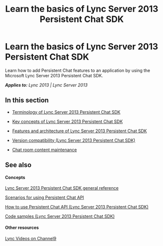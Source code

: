﻿---
title: Learn the basics of Lync Server 2013 Persistent Chat SDK
TOCTitle: Learn the basics
ms:assetid: 8fb16f06-0b4b-4e8b-ab80-f227495e36bf
ms:mtpsurl: https://msdn.microsoft.com/en-us/library/Dn439210(v=office.15)
ms:contentKeyID: 57101338
ms.date: 07/24/2014
mtps_version: v=office.15
---

# Learn the basics of Lync Server 2013 Persistent Chat SDK

Learn how to add Persistent Chat features to an application by using the Microsoft Lync Server 2013 Persistent Chat SDK.


_**Applies to:** Lync 2013 | Lync Server 2013_

## In this section

  - [Terminology of Lync Server 2013 Persistent Chat SDK](terminology-of-lync-server-2013-persistent-chat-sdk.md)

  - [Key concepts of Lync Server 2013 Persistent Chat SDK](key-concepts-of-lync-server-2013-persistent-chat-sdk.md)

  - [Features and architecture of Lync Server 2013 Persistent Chat SDK](features-and-architecture-of-lync-server-2013-persistent-chat-sdk.md)

  - [Version compatibility (Lync Server 2013 Persistent Chat SDK)](version-compatibility-lync-server-2013-persistent-chat-sdk.md)

  - [Chat room content maintenance](chat-room-content-maintenance.md)

## See also

#### Concepts

[Lync Server 2013 Persistent Chat SDK general reference](lync-server-2013-persistent-chat-sdk-general-reference.md)

[Scenarios for using Persistent Chat API](scenarios-for-using-persistent-chat-api.md)

[How to use Persistent Chat API (Lync Server 2013 Persistent Chat SDK)](how-to-use-persistent-chat-api-lync-server-2013-persistent-chat-sdk.md)

[Code samples (Lync Server 2013 Persistent Chat SDK)](code-samples-lync-server-2013-persistent-chat-sdk.md)

#### Other resources

[Lync Videos on Channel9](http://channel9.msdn.com/tags/lync)

